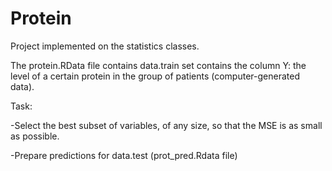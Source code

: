 # Protein

Project implemented on the statistics classes.


The protein.RData file contains data.train set contains the column Y: the level of a certain protein in the group of patients (computer-generated data).






Task:

-Select the best subset of variables, of any size, so that the MSE is as small as possible.

-Prepare predictions for data.test (prot_pred.Rdata file)
